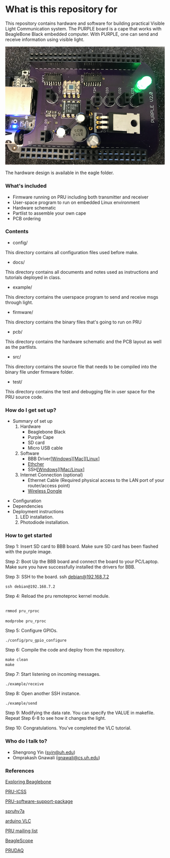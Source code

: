 # What is this repository for #

This repository contains hardware and software for building practical Visible Light Communication system. The PURPLE board is a cape that works with BeagleBone Black embedded computer. With PURPLE, one can send and receive information using visible light.

![blink](/docs/assignment/images/blink.png)

The hardware design is available in the eagle folder.

### What's included ###
* Firmware running on PRU including both transmitter and receiver
* User-space program to run on embedded Linux environment 
* Hardware schematic
* Partlist to assemble your own cape
* PCB ordering

### Contents ###

* config/

 This directory contains all configuration files used before make.

* docs/

 This directory contains all documents and notes used as instructions and tutorials deployed in class.

* example/

 This directory contains the userspace program to send and receive msgs through light.

* firmware/

 This directory contains the binary files that's going to run on PRU

* pcb/

 This directory contains the hardware schematic and the PCB layout as well as the partlists.

* src/

 This directory contains the source file that needs to be compiled into the binary file under firmware folder.

* test/

 This directory contains the test and debugging file in user space for the PRU source code.

### How do I get set up? ###

- Summary of set up
    1. Hardware
    	- Beaglebone Black
    	- Purple Cape
    	- SD card
    	- Micro USB cable
    2. Software
	    - BBB Driver[[Windows]](user_spac://learn.adafruit.com/ssh-to-beaglebone-black-over-usb/installing-drivers-windows)[[Mac]](https://learn.adafruit.com/ssh-to-beaglebone-black-over-usb/installing-drivers-mac)[[Linux]](https://learn.adafruit.com/ssh-to-beaglebone-black-over-usb/installing-drivers-linux)
	    - [Ethcher](https://etcher.io/)
	    - SSH[[Windows]](https://learn.adafruit.com/ssh-to-beaglebone-black-over-usb/ssh-with-windows-and-putty)[[Mac/Linux]](https://learn.adafruit.com/ssh-to-beaglebone-black-over-usb/ssh-on-mac-and-linux) 
    3. Internet Connection (optional)
	    - Ethernet Cable (Required physical access to the LAN port of your router/access point)
	    - [Wireless Dongle](https://learn.adafruit.com/setting-up-wifi-with-beaglebone-black/overview)
    
* Configuration
* Dependencies
* Deployment instructions
  1. LED installation.
  2. Photodiode installation.

### How to get started ###

Step 1: Insert SD card to BBB board. Make sure SD card has been flashed with the purple image.

Step 2: Boot Up the BBB board and connect the board to your PC/Laptop. Make sure you have successfully installed the drivers for BBB.

Step 3: SSH to the board. ssh debian@192.168.7.2

```
ssh debian@192.168.7.2
```

Step 4: Reload the pru remoteproc kernel module. 
```

rmmod pru_rproc

modprobe pru_rproc

```

Step 5: Configure GPIOs.
```
./config/pru_gpio_configure
```

Step 6: Compile the code and deploy from the repository.
```
make clean
make
```

Step 7: Start listening on incoming messages.
``` 
./example/receive
```

Step 8: Open another SSH instance.
```
./example/send
```

Step 9: Modifying the data rate. 
You can specify the VALUE in makefile. Repeat Step 6-8 to see how it changes the light.

Step 10: Congratulations. You've completed the VLC tutorial.

### Who do I talk to? ###

* Shengrong Yin (syin@uh.edu) 
* Omprakash Gnawali (gnawali@cs.uh.edu) 


### References ###

[Exploring Beaglebone](http://exploringbeaglebone.com/chapter13/)

[PRU-ICSS](http://processors.wiki.ti.com/index.php/PRU-ICSS)

[PRU-software-support-package](https://git.ti.com/pru-software-support-package)

[spruhv7a](http://www.ti.com/lit/ug/spruhv7a/spruhv7a.pdf)

[arduino VLC](https://github.com/jpiat/arduino)

[PRU mailing list](https://groups.google.com/forum/#!forum/beagleboard)

[BeagleScope](https://github.com/ZeekHuge/BeagleScope)

[PRUDAQ](https://github.com/google/prudaq/wiki)



